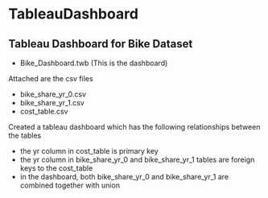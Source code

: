 # TableauDashboard
Tableau Dashboard for Bike Dataset
-----------------------------------

- Bike_Dashboard.twb (This is the dashboard)

Attached are the csv files
- bike_share_yr_0.csv
- bike_share_yr_1.csv
- cost_table.csv

Created a tableau dashboard which has the following relationships between the tables
- the yr column in cost_table is primary key
- the yr column in bike_share_yr_0 and bike_share_yr_1 tables are foreign keys to the cost_table
- in the dashboard, both bike_share_yr_0 and bike_share_yr_1 are combined together with union

